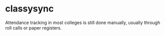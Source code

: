 # classysync
 Attendance tracking in most colleges is still done manually, usually through roll calls or paper registers. 
